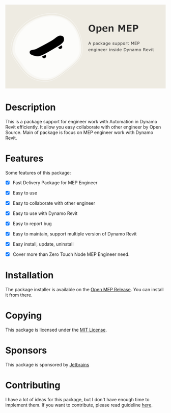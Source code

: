 
![](docs/img/openmep.png)

# Description

This is a package support for engineer work with Automation in Dynamo Revit efficiently. It allow you easy collaborate
with other engineer by Open Source. Main of package is focus on MEP engineer work with Dynamo Revit.

# Features

Some features of this package:

- [x] Fast Delivery Package for MEP Engineer
- [x] Easy to use
- [x] Easy to collaborate with other engineer
- [x] Easy to use with Dynamo Revit
- [x] Easy to report bug
- [x] Easy to maintain, support multiple version of Dynamo Revit
- [x] Easy install, update, uninstall
- [x] Cover more than Zero Touch Node MEP Engineer need.


# Installation

The package installer is available on the [Open MEP Release](https://github.com/chuongmep/OpenMEP/releases/latest). You can install it from there.

# Copying

This package is licensed under the [MIT License](LICENSE).

# Sponsors

This package is sponsored by [Jetbrains](https://www.jetbrains.com/?from=OpenMEP)

# Contributing

I have a lot of ideas for this package, but I don't have enough time to implement them. If you want to contribute, please read guideline [here](CONTRIBUTING.md).


